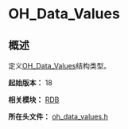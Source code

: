# OH_Data_Values
<!--Kit: ArkData-->
<!--Subsystem: DistributedDataManager-->
<!--Owner: @baijidong-->
<!--Designer: @widecode; @htt1997-->
<!--Tester: @yippo; @logic42-->
<!--Adviser: @ge-yafang-->

## 概述

定义[OH_Data_Values](capi-rdb-oh-data-values.md)结构类型。

**起始版本：** 18

**相关模块：** [RDB](capi-rdb.md)

**所在头文件：** [oh_data_values.h](capi-oh-data-values-h.md)

